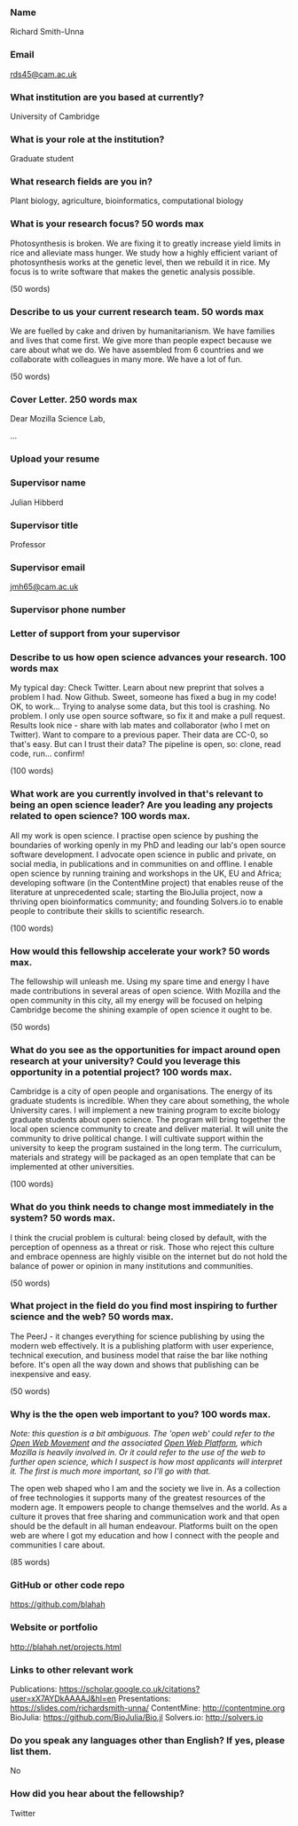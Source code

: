 ### Name

Richard Smith-Unna

### Email

rds45@cam.ac.uk

### What institution are you based at currently?

University of Cambridge

### What is your role at the institution?

Graduate student

### What research fields are you in?

Plant biology, agriculture, bioinformatics, computational biology

### What is your research focus? 50 words max

Photosynthesis is broken. We are fixing it to greatly increase yield limits in rice and alleviate mass hunger. We study how a highly efficient variant of photosynthesis works at the genetic level, then we rebuild it in rice. My focus is to write software that makes the genetic analysis possible.

(50 words)

### Describe to us your current research team. 50 words max

We are fuelled by cake and driven by humanitarianism. We have families and lives that come first. We give more than people expect because we care about what we do. We have assembled from 6 countries and we collaborate with colleagues in many more. We have a lot of fun.

(50 words)

### Cover Letter. 250 words max

Dear Mozilla Science Lab,

...


### Upload your resume


### Supervisor name

Julian Hibberd

### Supervisor title

Professor

### Supervisor email

jmh65@cam.ac.uk

### Supervisor phone number


### Letter of support from your supervisor


### Describe to us how open science advances your research. 100 words max

My typical day: Check Twitter. Learn about new preprint that solves a problem I had. Now Github. Sweet, someone has fixed a bug in my code! OK, to work... Trying to analyse some data, but this tool is crashing. No problem. I only use open source software, so fix it and make a pull request. Results look nice - share with lab mates and collaborator (who I met on Twitter). Want to compare to a previous paper. Their data are CC-0, so that's easy. But can I trust their data? The pipeline is open, so: clone, read code, run... confirm!

(100 words)

### What work are you currently involved in that's relevant to being an open science leader? Are you leading any projects related to open science? 100 words max.

All my work is open science. I practise open science by pushing the boundaries of working openly in my PhD and leading our lab's open source software development. I advocate open science in public and private, on social media, in publications and in communities on and offline. I enable open science by running training and workshops in the UK, EU and Africa; developing software (in the ContentMine project) that enables reuse of the literature at unprecedented scale; starting the BioJulia project, now a thriving open bioinformatics community; and founding Solvers.io to enable people to contribute their skills to scientific research.

(100 words)

### How would this fellowship accelerate your work? 50 words max.

The fellowship will unleash me. Using my spare time and energy I have made contributions in several areas of open science. With Mozilla and the open community in this city, all my energy will be focused on helping Cambridge become the shining example of open science it ought to be.

(50 words)

### What do you see as the opportunities for impact around open research at your university? Could you leverage this opportunity in a potential project? 100 words max.

Cambridge is a city of open people and organisations. The energy of its graduate students is incredible. When they care about something, the whole University cares. I will implement a new training program to excite biology graduate students about open science. The program will bring together the local open science community to create and deliver material. It will unite the community to drive political change. I will cultivate support within the university to keep the program sustained in the long term. The curriculum, materials and strategy will be packaged as an open template that can be implemented at other universities.

(100 words)

### What do you think needs to change most immediately in the system? 50 words max.

I think the crucial problem is cultural: being closed by default, with the perception of openness as a threat or risk. Those who reject this culture and embrace openness are highly visible on the internet but do not hold the balance of power or opinion in many institutions and communities.

(50 words)

### What project in the field do you find most inspiring to further science and the web? 50 words max.

The PeerJ - it changes everything for science publishing by using the modern web effectively. It is a publishing platform with user experience, technical execution, and business model that raise the bar like nothing before. It's open all the way down and shows that publishing can be inexpensive and easy.

(50 words)

### Why is the the open web important to you? 100 words max.

*Note: this question is a bit ambiguous. The 'open web' could refer to the [Open Web Movement](https://en.wikipedia.org/wiki/Open_Web) and the associated [Open Web Platform](https://en.wikipedia.org/wiki/Open_Web_Platform), which Mozilla is heavily involved in. Or it could refer to the use of the web to further open science, which I suspect is how most applicants will interpret it. The first is much more important, so I'll go with that.*

The open web shaped who I am and the society we live in. As a collection of free technologies it supports many of the greatest resources of the modern age. It empowers people to change themselves and the world. As a culture it proves that free sharing and communication work and that open should be the default in all human endeavour. Platforms built on the open web are where I got my education and how I connect with the people and communities I care about.

(85 words)

### GitHub or other code repo

https://github.com/blahah

### Website or portfolio

http://blahah.net/projects.html

### Links to other relevant work

Publications: https://scholar.google.co.uk/citations?user=xX7AYDkAAAAJ&hl=en
Presentations: https://slides.com/richardsmith-unna/
ContentMine: http://contentmine.org
BioJulia: https://github.com/BioJulia/Bio.jl
Solvers.io: http://solvers.io

### Do you speak any languages other than English? If yes, please list them.

No

### How did you hear about the fellowship?

Twitter

